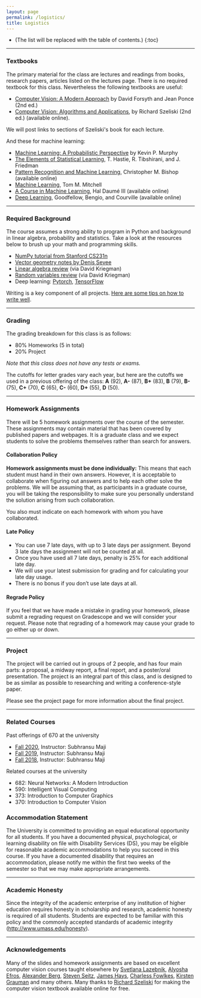 ```yaml
---
layout: page
permalink: /logistics/
title: Logistics
---
```


* (The list will be replaced with the table of contents.)
{:toc}

***

### Textbooks
The primary material for the class are lectures and readings from books, research papers,
articles listed on the lectures page. There is no required textbook for this class. Nevertheless the
following textbooks are useful:

* [Computer Vision: A Modern Approach](http://luthuli.cs.uiuc.edu/~daf/book/book.html) by David Forsyth and Jean Ponce (2nd ed.)
* [Computer Vision: Algorithms and Applications](https://szeliski.org/Book/), by Richard Szeliski
  (2nd ed.) (available online).
  
We will post links to sections of Szeliski's book for each lecture.

And these for machine learning:
* [Machine Learning: A Probabilistic Perspective](https://probml.github.io/pml-book/) by Kevin P. Murphy
* [The Elements of Statistical Learning](https://hastie.su.domains/ElemStatLearn/), T. Hastie, R. Tibshirani, and
J. Friedman
* [Pattern Recognition and Machine
  Learning](https://www.microsoft.com/en-us/research/uploads/prod/2006/01/Bishop-Pattern-Recognition-and-Machine-Learning-2006.pdf),
  Christopher M. Bishop (available online)
* [Machine Learning](https://www.cs.cmu.edu/afs/cs.cmu.edu/user/mitchell/ftp/mlbook.html), Tom M. Mitchell
* [A Course in Machine Learning](http://ciml.info/), Hal Daumé III
  (available online)
* [Deep Learning](https://www.deeplearningbook.org/), Goodfellow,
  Bengio, and Courville (available online)

***

### Required Background

The course assumes a strong ability to program in Python and
background in linear algebra, probability and statistics. Take a look
at the resources below to brush up your math and programming skills.

* [NumPy tutorial from Stanford CS231n](https://cs231n.github.io/python-numpy-tutorial/)
* [Vector geometry notes by Denis Sevee](https://people.cs.umass.edu/~smaji/teaching/670/vectornotes.pdf)
* [Linear algebra review](https://cseweb.ucsd.edu/classes/wi05/cse252a/linear_algebra_review.pdf) (via David Kriegman)
* [Random variables review](https://cseweb.ucsd.edu/classes/wi05/cse252a/random_var_review.pdf) (via David Kriegman)
* Deep learning: [Pytorch](https://pytorch.org/), [TensorFlow](https://www.tensorflow.org/)

Writing is a key component of all projects. [Here are some tips on
how to write
well](https://docs.google.com/document/d/1cWY-L6Qu-wHKst69aDuJbi7Vtw472ZaSNHkrS_WyzqE/edit?usp=sharing).

***

### Grading

The grading breakdown for this class is as follows:

* 80% Homeworks (5 in total)
* 20% Project

*Note that this class does not have any tests or exams.*

The cutoffs for letter grades vary each year, but here are the
cutoffs we used in a previous offering of the class: **A** (92), **A-** (87), **B+**
(83), **B** (79), **B-** (75), **C+** (70), **C** (65), **C-** (60), **D+** (55), **D** (50).


***

### Homework Assignments

There will be 5 homework assignments over the course of the semester.
These assignments may contain material that has been covered by
published papers and webpages.
It is a graduate class and we expect students to solve the problems
themselves rather than search for answers.


#### Collaboration Policy

**Homework assignments must be done individually:** This means that
each student must hand in their own answers. However, it is acceptable
to collaborate when figuring out answers and to help each other solve
the problems. We will be assuming that, as participants in a graduate
course, you will be taking the responsibility to make sure you
personally understand the solution arising from such collaboration.

You also must indicate on each homework with whom you have collaborated.

#### Late Policy

* You can use 7 late days, with up to 3 late days per
  assignment. Beyond 3 late days the assignment will not be counted at all.
* Once you have used all 7 late days, penalty is 25% for each
  additional late day.
* We will use your latest submission for grading and for calculating
  your late day usage. 
* There is no bonus if you don’t use late days at all.

#### Regrade Policy

If you feel that we have made a mistake in grading your homework,
please submit a regrading request on Gradescope and we will consider
your request. Please note that regrading of a homework may cause your
grade to go either up or down.


***

### Project

The project will be carried out in groups of 2 people, and has four
main parts: a proposal, a midway report, a final report, and a
poster/oral presentation. The project is an integral part of this
class, and is designed to be as similar as possible to researching and
writing a conference-style paper.

Please see the project page for more information about the final
project.


***

### Related Courses

Past offerings of 670 at the university
* [Fall 2020](https://sites.google.com/view/cmpsci670), Instructor: Subhransu Maji
* [Fall 2019](https://sites.google.com/view/cmpsci670-fall19), Instructor: Subhransu Maji
* [Fall 2018](https://sites.google.com/view/cmpsci670-fall18), Instructor: Subhransu Maji

Related courses at the university
* 682: Neural Networks: A Modern Introduction
* 590: Intelligent Visual Computing
* 373: Introduction to Computer Graphics
* 370: Introduction to Computer Vision



### Accommodation Statement
The University is committed to providing an equal educational
opportunity for all students. If you have a documented physical,
psychological, or learning disability on file with Disability Services
(DS), you may be eligible for reasonable academic accommodations to
help you succeed in this course. If you have a documented disability
that requires an accommodation, please notify me within the first two
weeks of the semester so that we may make appropriate arrangements.

***
### Academic Honesty
Since the integrity of the academic enterprise of any institution of
higher education requires honesty in scholarship and research,
academic honesty is required of all students. Students are expected to
be familiar with this policy and the commonly accepted standards of
academic integrity (http://www.umass.edu/honesty).

***
### Acknowledgements
Many of the slides and homework assignments are based on excellent
computer vision courses taught elsewhere by [Svetlana Lazebnik](https://slazebni.cs.illinois.edu/), [Alyosha
Efros](http://people.eecs.berkeley.edu/~efros/), [Alexander Berg](http://acberg.com/), [Steven Seitz](https://www.smseitz.com/), [James Hays](https://faculty.cc.gatech.edu/~hays/), [Charless Fowlkes](https://www.ics.uci.edu/~fowlkes/),
[Kirsten Grauman](https://www.cs.utexas.edu/users/grauman/) and many
others. Many thanks to [Richard
Szeliski](http://szeliski.org/RichardSzeliski.htm) for making the
computer vision textbook available online for free.
